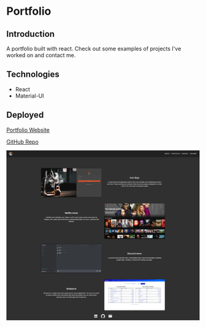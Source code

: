 # Portfolio

## Introduction

A portfolio built with react. Check out some examples of projects I've worked on and contact me.

## Technologies

- React
- Material-UI

## Deployed

[Portfolio Website](https://bosshogg86.github.io/portfolio2020/)

[GitHub Repo](https://github.com/bosshogg86/portfolio2020)

![Screenshot](src/images/portfolio-ss.png)

